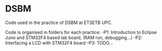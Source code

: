 # DSBM
Code used in the practice of DSBM at ETSETB UPC.

Code is organised in folders for each practice:
	-P1: Introduction to Eclipse Juno and STM32F4 based lab board, (RAM run, debugging...)
	-P2: Interfacing a LCD with STM32F4 board
	-P3: TODO...